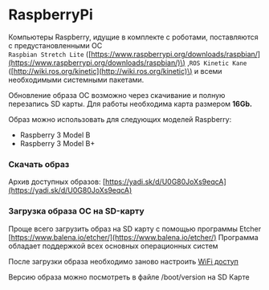 # RaspberryPi

Компьютеры Raspberry, идущие в комплекте с роботами, поставляются с предустановленными ОС  
`Raspbian Stretch Lite` \([https://www.raspberrypi.org/downloads/raspbian/](https://www.raspberrypi.org/downloads/raspbian/)\) ,`ROS Kinetic Kane`  \([http://wiki.ros.org/kinetic](http://wiki.ros.org/kinetic)\) и всеми необходимыми системными пакетами. 

Обновление образа ОС возможно через скачивание и полную перезапись SD карты. Для работы необходима карта размером **16Gb.** 

Образ можно использовать для следующих моделей Raspberry: 

* Raspberry 3 Model B
* Raspberry 3 Model B+

### Скачать образ

Архив доступных образов: [https://yadi.sk/d/U0G80JoXs9eqcA](https://yadi.sk/d/U0G80JoXs9eqcA)

### Загрузка образа ОС на SD-карту

Проще всего загрузить образ на SD карту с помощью программы Etcher  [https://www.balena.io/etcher/](https://www.balena.io/etcher/) Программа обладает поддержкой всех основных операционных систем

После загрузки образа необходимо заново настроить [WiFi доступ](../pervoe-vklyuchenie/networking.md)

Версию образа можно посмотреть в файле /boot/version на SD Карте





